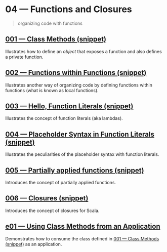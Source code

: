 # 04 &mdash; Functions and Closures
> organizing code with functions

## [001 &mdash; Class Methods (snippet)](./001-snippet-class-method)
Illustrates how to define an *object* that exposes a function and also defines a private function.

## [002 &mdash; Functions within Functions (snippet)](./002-snippet-functions-within-functions)
Illustrates another way of organizing code by defining functions within functions (what is known as local functions).

## [003 &mdash; Hello, Function Literals (snippet)](./003-snippet-function-literals)
Illustrates the concept of function literals (aka lambdas).

## [004 &mdash; Placeholder Syntax in Function Literals (snippet)](./004-snippet-placeholder)
Illustrates the peculiarities of the placeholder syntax with function literals.

## [005 &mdash; Partially applied functions (snippet)](./005-snippet-partially-applied-functions)
Introduces the concept of partially applied functions.

## [006 &mdash; Closures (snippet)](./006-snippet-closures)
Introduces the concept of closures for Scala.

## [e01 &mdash; Using Class Methods from an Application](./e01-class-method-application)
Demonstrates how to consume the class defined in [001 &mdash; Class Methods (snippet)](./001-snippet-class-method) as an application.
